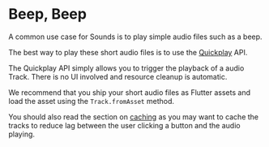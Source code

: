 # Beep, Beep

A common use case for Sounds is to play simple audio files such as a beep.

The best way to play these short audio files is to use the [Quickplay](../api/quickplay.md) API.

The Quickplay API simply allows you to trigger the playback of a audio Track. There is no UI involved and resource cleanup is automatic.

We recommend that you ship your short audio files as Flutter assets and load the asset using the `Track.fromAsset` method.

You should also read the section on [caching](../api/caching.md) as you may want to cache the tracks to reduce lag between the user clicking a button and the audio playing.

